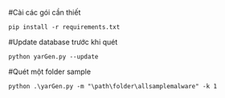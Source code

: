 
#Cài các gói cần thiết

`pip install -r requirements.txt`

#Update database trước khi quét

`python yarGen.py --update`

#Quét một folder sample

`python .\yarGen.py -m "\path\folder\allsamplemalware" -k 1`
